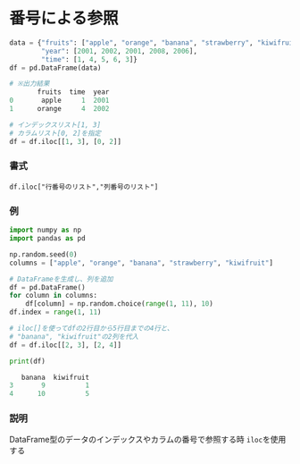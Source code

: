# 番号による参照

```python
data = {"fruits": ["apple", "orange", "banana", "strawberry", "kiwifruit"],
        "year": [2001, 2002, 2001, 2008, 2006],
        "time": [1, 4, 5, 6, 3]}
df = pd.DataFrame(data)

# ※出力結果
       fruits  time  year
0       apple     1  2001
1      orange     4  2002

# インデックスリスト[1, 3]
# カラムリスト[0, 2]を指定
df = df.iloc[[1, 3], [0, 2]]
```

### 書式

	df.iloc["行番号のリスト","列番号のリスト"]

### 例

```python
import numpy as np
import pandas as pd

np.random.seed(0)
columns = ["apple", "orange", "banana", "strawberry", "kiwifruit"]

# DataFrameを生成し、列を追加
df = pd.DataFrame()
for column in columns:
    df[column] = np.random.choice(range(1, 11), 10)
df.index = range(1, 11)

# iloc[]を使ってdfの2行目から5行目までの4行と、
# "banana", "kiwifruit"の2列を代入
df = df.iloc[[2, 3], [2, 4]]

print(df)
```

```python
   banana  kiwifruit
3       9          1
4      10          5
```

### 説明

DataFrame型のデータのインデックスやカラムの番号で参照する時
`iloc`を使用する

